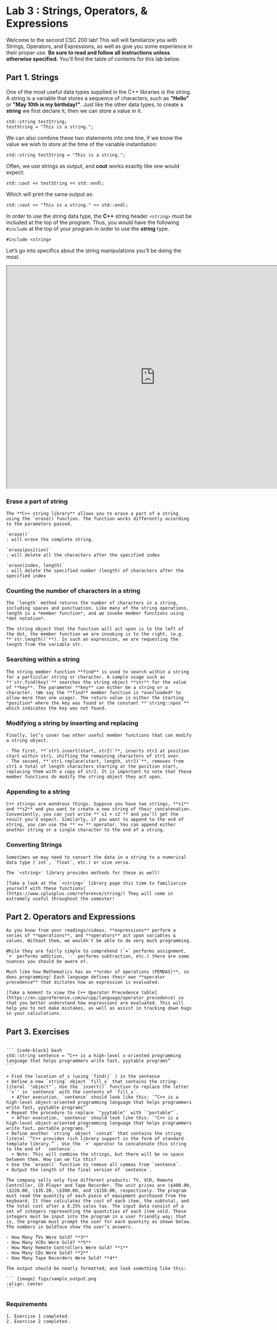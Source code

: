 # Lab 3 :  Strings, Operators, & Expressions

Welcome to the second CSC 200 lab! This will will familiarize you with Strings, Operators, and Expressions, as well as give you some experience in their proper use. **Be sure to read and follow all instructions unless otherwise specified.**  You'll find the table of contents for this lab below.

## Part 1. Strings

One of the most useful data types supplied in the C++ libraries is the string. A string is a variable that stores a sequence of characters, such as **"Hello"** or **"May 10th is my birthday!"**. Just like the other data types, to create a **string** we first declare it, then we can store a value in it.

``` {code-block} cpp
std::string testString;
testString = "This is a string.";
```

We can also combine these two statements into one line, if we know the value we wish to store at the time of the variable instantiation:

``` {code-block} cpp
std::string testString = "This is a string.";
```

Often, we use strings as output, and **cout** works exactly like one would expect:

``` {code-block} cpp
std::cout << testString << std::endl;
```

Which will print the same output as:

``` {code-block} cpp
std::cout << "This is a string." << std::endl;
```

In order to use the string data type, the **C++** string header `<string>` must be included at the top of the program. Thus, you would have the following `#include` at the top of your program in order to use the **string** type.

``` {code-block} cpp
#include <string>
```

Let’s go into specifics about the string manipulations you’ll be doing the most.

<iframe src="https://cplusplus.com/reference/string/string/" width="800" height="600"></iframe>


### Erase a part of string

``` {card} Erase
The **C++ string library** allows you to erase a part of a string using the `erase()`function. The function works differently according to the parameters passed.

`erase()`
: will erase the complete string.

`erase(position)`
: will delete all the characters after the specified index

`erase(index, length)`
: will delete the specified number (length) of characters after the specified index
```

### Counting the number of characters in a string

``` {card}
The `length` method returns the number of characters in a string, including spaces and punctuation. Like many of the string operations, length is a *member function*, and we invoke member functions using *dot notation*.

The string object that the function will act upon is to the left of the dot, the member function we are invoking is to the right, (e.g. **`str.length()`**). In such an expression, we are requesting the length from the variable str.
```

### Searching within a string

``` {card}
The string member function **find** is used to search within a string for a particular string or character. A sample usage such as **`str.find(key)`** searches the string object **str** for the value of **key**. The parameter **key** can either be a string or a character. (We say the **find** member function is *overloaded* to allow more than one usage). The return value is either the starting *position* where the key was found or the constant **`string::npos`** which indicates the key was not found.
```

### Modifying a string by inserting and replacing

``` {card}
Finally, let’s cover two other useful member functions that can modify a string object. 

- The first, **`str1.insert(start, str2)`**, inserts str2 at position start within str1, shifting the remaining characters of str1 over. 
- The second, **`str1.replace(start, length, str2)`**, removes from str1 a total of length characters starting at the position start, replacing them with a copy of str2. It is important to note that these member functions do modify the string object they act upon.
```
  
### Appending to a string

``` {card}
C++ strings are wondrous things. Suppose you have two strings, **s1** and **s2** and you want to create a new string of their concatenation. Conveniently, you can just write **`s1 + s2`** and you’ll get the result you’d expect. Similarly, if you want to append to the end of string, you can use the **`+=`** operator. You can append either another string or a single character to the end of a string.
```
  
### Converting Strings

``` {card}
Sometimes we may need to convert the data in a string to a numerical data type (`int`, `float`, etc.) or vise versa.

The `<string>` library provides methods for these as well!

[Take a look at the `<string>` library page this time to familiarize yourself with these functions](https://www.cplusplus.com/reference/string/) They will come in extremely useful throughout the semester!
```

## Part 2. Operators and Expressions

``` {card}
As you know from your readings/videos, **expressions** perform a series of **operations**, and **operators** act upon variables & values. Without them, we wouldn't be able to do very much programming.

While they are fairly simple to comprehend (`=` performs assignment, `+` performs addition, `-` performs subtraction, etc.) there are some nuances you should be aware of.

Much like how Mathematics has an **order of operations (PEMDAS)**, so does programming! Each language defines their own **operator precedence** that dictates how an expression is evaluated.

[Take a moment to view the C++ Operator Precedence table](https://en.cppreference.com/w/cpp/language/operator_precedence) so that you better understand how expressions are evaluated. This will help you to not make mistakes, as well as assist in tracking down bugs in your calculations.
```

## Part 3. Exercises

```` {card} 1. Let’s say we have a sentence and we want to define that as a string variable in c++.

``` {code-block} bash
std::string sentence = “C++ is a high-level x-oriented programming language that helps programmers write fast, yyytable programs”
```

+ Find the location of x (using `find()` ) in the sentence
+ Define a new `string` object `fill_x` that contains the string-literal `"object"`. Use the `insert()` function to replace the letter `'x`' in `sentence` with the contents of `fill_x`. 
  + After execution, `sentence` should look like this: `“C++ is a high-level object-oriented programming language that helps programmers write fast, yyytable programs”`
+ Repeat the procedure to replace `"yyytable"` with `"portable"`. 
  + After execution, `sentence` should look like this: `"C++ is a high-level object-oriented programming language that helps programmers write fast, portable programs.”`
+ Define another `string` object `concat` that contains the string-literal `“C++ provides rich library support in the form of standard template library.”`. Use the `+` operator to concatenate this string to the end of  `sentence`.
  + Note: This will combine the strings, but there will be no space between them. How can we fix this?
+ Use the `erase()` function to remove all commas from `sentence`.
+ Output the length of the final version of `sentence`.
````

```` {card} 2. Write a program to create a customer’s bill for a company.
The company sells only five different products: TV, VCR, Remote Controller, CD Player and Tape Recorder. The unit prices are \$400.00, \$220.00, \$35.20, \$300.00, and \$150.00, respectively. The program must read the quantity of each piece of equipment purchased from the keyboard. It then calculates the cost of each item, the subtotal, and the total cost after a 8.25% sales tax. The input data consist of a set of integers representing the quantities of each item sold. These integers must be input into the program in a user friendly way; that is, the program must prompt the user for each quantity as shown below. The numbers in boldface show the user’s answers.

- How Many TVs Were Sold? **3**
- How Many VCRs Were Sold? **5**
- How Many Remote Controllers Were Sold? **1**
- How Many CDs Were Sold? **2**
- Haw Many Tape Recorders Were Sold? **4**

The output should be neatly formatted, and look something like this:

``` {image} figs/sample_output.png
:align: center
```

````

### Requirements

``` {card}
1. Exercise 1 completed.
2. Exercise 2 completed.
```
